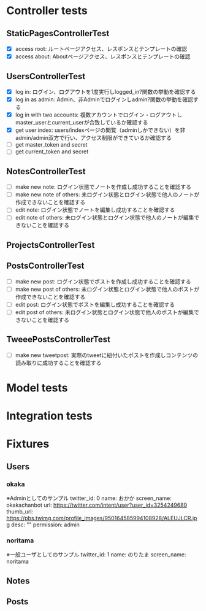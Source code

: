 # Controller tests
## StaticPagesControllerTest
- [x] access root: ルートページアクセス、レスポンスとテンプレートの確認
- [x] access about: Aboutページアクセス、レスポンスとテンプレートの確認

## UsersControllerTest
- [x] log in: ログイン、ログアウトを1度実行しlogged_in?関数の挙動を確認する
- [x] log in as admin: Admin、非Adminでログインしadmin?関数の挙動を確認する
- [x] log in with two accounts: 複数アカウントでログイン・ログアウトしmaster_userとcurrent_userが合致しているか確認する
- [x] get user index: users/indexページの閲覧（adminしかできない）を非admin/admin双方で行い、アクセス制限ができているか確認する
- [ ] get master_token and secret
- [ ] get current_token and secret

## NotesControllerTest
- [ ] make new note: ログイン状態でノートを作成し成功することを確認する
- [ ] make new note of others: 未ログイン状態とログイン状態で他人のノートが作成できないことを確認する
- [ ] edit note: ログイン状態でノートを編集し成功することを確認する
- [ ] edit note of others: 未ログイン状態とログイン状態で他人のノートが編集できないことを確認する

## ProjectsControllerTest

## PostsControllerTest
- [ ] make new post: ログイン状態でポストを作成し成功することを確認する
- [ ] make new post of others: 未ログイン状態とログイン状態で他人のポストが作成できないことを確認する
- [ ] edit post: ログイン状態でポストを編集し成功することを確認する
- [ ] edit post of others: 未ログイン状態とログイン状態で他人のポストが編集できないことを確認する

## TweeePostsControllerTest
- [ ] make new tweetpost: 実際のtweetに紐付いたポストを作成しコンテンツの読み取りに成功することを確認する

# Model tests

# Integration tests

# Fixtures
## Users
### okaka
※Adminとしてのサンプル
twitter_id: 0
name: おかか
screen_name: okakachanbot
url: https://twitter.com/intent/user?user_id=3254249689
thumb_url: https://pbs.twimg.com/profile_images/950164585994108928/ALEUJLCR.jpg
desc: ""
permission: admin
### noritama
※一般ユーザとしてのサンプル
twitter_id: 1
name: のりたま
screen_name: noritama
## Notes
## Posts
